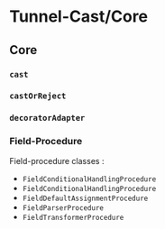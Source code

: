 

# Tunnel-Cast/Core



## Core


### `cast`


### `castOrReject`


### `decoratorAdapter`


### Field-Procedure

 Field-procedure classes : 
   * `FieldConditionalHandlingProcedure`
   * `FieldConditionalHandlingProcedure`
   * `FieldDefaultAssignmentProcedure`
   * `FieldParserProcedure`
   * `FieldTransformerProcedure`

